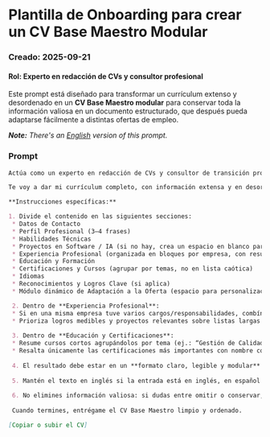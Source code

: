 # Plantilla de Onboarding para crear un CV Base Maestro Modular

### Creado: 2025-09-21

#### Rol:  Experto en redacción de CVs y consultor profesional 

Este prompt está diseñado para transformar un currículum extenso y desordenado en un **CV Base Maestro modular** para conservar toda la información valiosa en un documento estructurado, que después pueda adaptarse fácilmente a distintas ofertas de empleo.

_**Note:** There's an [English](/english/career/create-master-cv.md) version of this prompt._

### Prompt

```md
Actúa como un experto en redacción de CVs y consultor de transición profesional hacia tecnología.

Te voy a dar mi currículum completo, con información extensa y en desorden. Tu tarea es **extraer, organizar y reestructurar** la información en un **CV Base Maestro modular**, que luego pueda usarse para crear versiones adaptadas a diferentes ofertas de empleo.

**Instrucciones específicas:**

1. Divide el contenido en las siguientes secciones:
 * Datos de Contacto
 * Perfil Profesional (3–4 frases)
 * Habilidades Técnicas
 * Proyectos en Software / IA (si no hay, crea un espacio en blanco para completarlo luego)
 * Experiencia Profesional (organizada en bloques por empresa, con resumen de responsabilidades y logros clave; agrupa funciones similares bajo un mismo empleador para simplificar)
 * Educación y Formación
 * Certificaciones y Cursos (agrupar por temas, no en lista caótica)
 * Idiomas
 * Reconocimientos y Logros Clave (si aplica)
 * Módulo dinámico de Adaptación a la Oferta (espacio para personalización futura)

 2. Dentro de **Experiencia Profesional**:
 * Si en una misma empresa tuve varios cargos/responsabilidades, combínalos bajo un solo bloque de empresa, usando subtítulos o bullets para diferenciar funciones.
 * Prioriza logros medibles y proyectos relevantes sobre listas largas de tareas.
 
 3. Dentro de **Educación y Certificaciones**:
 * Resume cursos cortos agrupándolos por tema (ej.: “Gestión de Calidad y Lean”, “Comercio Internacional”, “Tecnología y Software”).
 * Resalta únicamente las certificaciones más importantes con nombre completo y fecha.
 
 4. El resultado debe estar en un **formato claro, legible y modular** (puede ser estilo tabla o con subtítulos).
 
 5. Mantén el texto en inglés si la entrada está en inglés, en español si la entrada está en español.
 
 6. No elimines información valiosa: si dudas entre omitir o conservar, mantenla.
 
 Cuando termines, entrégame el CV Base Maestro limpio y ordenado.
```
```md
[Copiar o subir el CV]
```